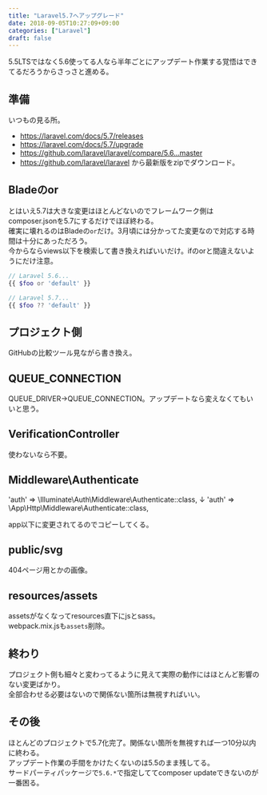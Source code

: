 ```yaml
---
title: "Laravel5.7へアップグレード"
date: 2018-09-05T10:27:09+09:00
categories: ["Laravel"]
draft: false
---
```


5.5LTSではなく5.6使ってる人なら半年ごとにアップデート作業する覚悟はできてるだろうからさっさと進める。

## 準備
いつもの見る所。

- https://laravel.com/docs/5.7/releases
- https://laravel.com/docs/5.7/upgrade
- https://github.com/laravel/laravel/compare/5.6...master
- https://github.com/laravel/laravel から最新版をzipでダウンロード。

## Bladeのor
とはいえ5.7は大きな変更はほとんどないのでフレームワーク側はcomposer.jsonを5.7にするだけでほぼ終わる。   
確実に壊れるのはBladeの`or`だけ。3月頃には分かってた変更なので対応する時間は十分にあっただろう。  
今からならviews以下を検索して書き換えればいいだけ。ifのorと間違えないようにだけ注意。

```php
// Laravel 5.6...
{{ $foo or 'default' }}

// Laravel 5.7...
{{ $foo ?? 'default' }}
```

## プロジェクト側
GitHubの比較ツール見ながら書き換え。

## QUEUE_CONNECTION
QUEUE_DRIVER→QUEUE_CONNECTION。アップデートなら変えなくてもいいと思う。

## VerificationController
使わないなら不要。

## Middleware\Authenticate
'auth' => \Illuminate\Auth\Middleware\Authenticate::class,
↓
'auth' => \App\Http\Middleware\Authenticate::class,

app以下に変更されてるのでコピーしてくる。

## public/svg
404ページ用とかの画像。

## resources/assets
assetsがなくなってresources直下にjsとsass。  
webpack.mix.jsも`assets`削除。

## 終わり
プロジェクト側も細々と変わってるように見えて実際の動作にはほとんど影響のない変更ばかり。  
全部合わせる必要はないので関係ない箇所は無視すればいい。

## その後
ほとんどのプロジェクトで5.7化完了。関係ない箇所を無視すれば一つ10分以内に終わる。  
アップデート作業の手間をかけたくないのは5.5のまま残してる。  
サードパーティパッケージで`5.6.*`で指定しててcomposer updateできないのが一番困る。
